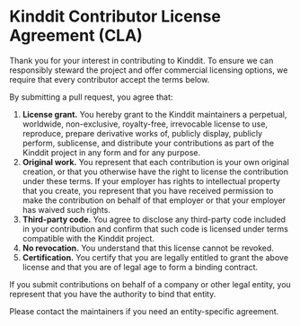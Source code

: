 # Kinddit Contributor License Agreement (CLA)

Thank you for your interest in contributing to Kinddit. To ensure we can responsibly steward the project and offer commercial licensing options, we require that every contributor accept the terms below.

By submitting a pull request, you agree that:

1. **License grant.** You hereby grant to the Kinddit maintainers a perpetual, worldwide, non-exclusive, royalty-free, irrevocable license to use, reproduce, prepare derivative works of, publicly display, publicly perform, sublicense, and distribute your contributions as part of the Kinddit project in any form and for any purpose.
2. **Original work.** You represent that each contribution is your own original creation, or that you otherwise have the right to license the contribution under these terms. If your employer has rights to intellectual property that you create, you represent that you have received permission to make the contribution on behalf of that employer or that your employer has waived such rights.
3. **Third-party code.** You agree to disclose any third-party code included in your contribution and confirm that such code is licensed under terms compatible with the Kinddit project.
4. **No revocation.** You understand that this license cannot be revoked.
5. **Certification.** You certify that you are legally entitled to grant the above license and that you are of legal age to form a binding contract.

If you submit contributions on behalf of a company or other legal entity, you represent that you have the authority to bind that entity.

Please contact the maintainers if you need an entity-specific agreement.
